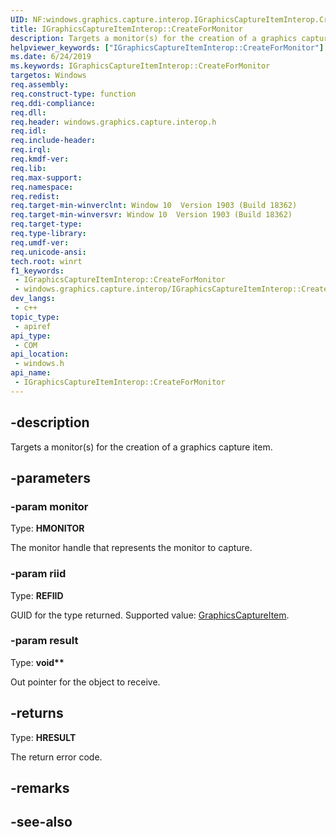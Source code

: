```yaml
---
UID: NF:windows.graphics.capture.interop.IGraphicsCaptureItemInterop.CreateForMonitor
title: IGraphicsCaptureItemInterop::CreateForMonitor
description: Targets a monitor(s) for the creation of a graphics capture item.
helpviewer_keywords: ["IGraphicsCaptureItemInterop::CreateForMonitor"]
ms.date: 6/24/2019
ms.keywords: IGraphicsCaptureItemInterop::CreateForMonitor
targetos: Windows
req.assembly: 
req.construct-type: function
req.ddi-compliance: 
req.dll: 
req.header: windows.graphics.capture.interop.h
req.idl: 
req.include-header: 
req.irql: 
req.kmdf-ver: 
req.lib: 
req.max-support: 
req.namespace: 
req.redist: 
req.target-min-winverclnt: Window 10  Version 1903 (Build 18362)
req.target-min-winversvr: Window 10  Version 1903 (Build 18362)
req.target-type: 
req.type-library: 
req.umdf-ver: 
req.unicode-ansi: 
tech.root: winrt
f1_keywords:
 - IGraphicsCaptureItemInterop::CreateForMonitor
 - windows.graphics.capture.interop/IGraphicsCaptureItemInterop::CreateForMonitor
dev_langs:
 - c++
topic_type:
 - apiref
api_type:
 - COM
api_location:
 - windows.h
api_name:
 - IGraphicsCaptureItemInterop::CreateForMonitor
---
```


## -description

Targets a monitor(s) for the creation of a graphics capture item.

## -parameters

### -param monitor

Type: **HMONITOR**

The monitor handle that represents the monitor to capture.

### -param riid

Type: **REFIID**

GUID for the type returned. Supported value: [GraphicsCaptureItem](/uwp/api/windows.graphics.capture.graphicscaptureitem).

### -param result

Type: **void\*\***

Out pointer for the object to receive.

## -returns

Type: **HRESULT**

The return error code.

## -remarks

## -see-also
